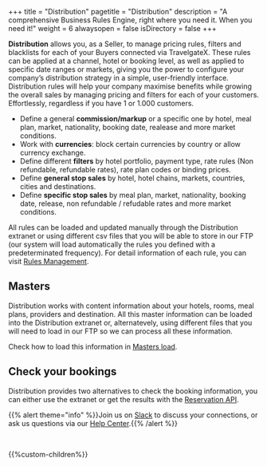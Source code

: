 +++
title = "Distribution"
pagetitle = "Distribution"
description = "A comprehensive Business Rules Engine, right where you need it. When you need it!"
weight = 6
alwaysopen = false
isDirectory = false
+++

**Distribution** allows you, as a Seller, to manage pricing rules, filters and blacklists for each of your Buyers connected via TravelgateX. These rules can be applied at a channel, hotel or booking level, as well as applied to specific date ranges or markets, giving you the power to configure your company’s distribution strategy in a simple, user-friendly interface. Distribution rules will help your company maximise benefits while growing the overall sales by managing pricing and filters for each of your customers. Effortlessly, regardless if you have 1 or 1.000 customers. 

* Define a general **commission/markup** or a specific one by hotel, meal plan, market, nationality, booking date, realease and more market conditions.
* Work with **currencies**: block certain currencies by country or allow currency exchange.
* Define different **filters** by hotel portfolio, payment type, rate rules (Non refundable, refundable rates), rate plan codes or binding prices. 
* Define **general stop sales** by hotel, hotel chains, markets, countries, cities and destinations.
* Define **specific stop sales** by meal plan, market, nationality, booking date, release, non refundable / refudable rates and more market conditions.

All rules can be loaded and updated manually through the Distribution extranet or using different csv files that you will be able to store in our FTP (our system will load automatically the rules you defined with a predeterminated frequency). For detail information of each rule, you can visit [Rules Management](extranet/rules).

## Masters

Distribution works with content information about your hotels, rooms, meal plans, providers and destination. All this master information can be loaded into the Distribution extranet or, alternatevely, using different files that you will need to load in our FTP so we can process all these information. 

Check how to load this information in [Masters load](file-loads/masters).

## Check your bookings 

Distribution provides two alternatives to check the booking information, you can either use the extranet or get the results with the [Reservation API](reservation-api).

{{% alert theme="info" %}}Join us on [Slack](https://slack.travelgatex.com/) to discuss your connections, or ask us questions via our [Help Center](https://knowledge.travelgatex.com).{{% /alert %}}

</br>

{{%custom-children%}}
